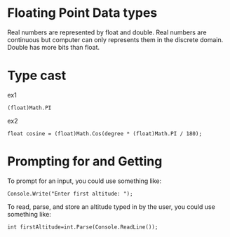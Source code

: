 

# Floating Point Data types
Real numbers are represented by float and double. 
Real numbers are continuous but computer can only represents them in the discrete domain. 
Double has more bits than float.

# Type cast
ex1

    (float)Math.PI
ex2

    float cosine = (float)Math.Cos(degree * (float)Math.PI / 180);

# Prompting for and Getting
To prompt for an input, you could use something like:

    Console.Write("Enter first altitude: ");

To read, parse, and store an altitude typed in by the user, you could use something like:

    int firstAltitude=int.Parse(Console.ReadLine());
    
# 
